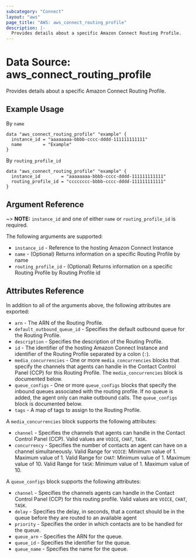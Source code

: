```yaml
---
subcategory: "Connect"
layout: "aws"
page_title: "AWS: aws_connect_routing_profile"
description: |-
  Provides details about a specific Amazon Connect Routing Profile.
---
```


# Data Source: aws_connect_routing_profile

Provides details about a specific Amazon Connect Routing Profile.

## Example Usage

By `name`

```hcl
data "aws_connect_routing_profile" "example" {
  instance_id = "aaaaaaaa-bbbb-cccc-dddd-111111111111"
  name        = "Example"
}
```

By `routing_profile_id`

```hcl
data "aws_connect_routing_profile" "example" {
  instance_id        = "aaaaaaaa-bbbb-cccc-dddd-111111111111"
  routing_profile_id = "cccccccc-bbbb-cccc-dddd-111111111111"
}
```

## Argument Reference

~> **NOTE:** `instance_id` and one of either `name` or `routing_profile_id` is required.

The following arguments are supported:

* `instance_id` - Reference to the hosting Amazon Connect Instance
* `name` - (Optional) Returns information on a specific Routing Profile by name
* `routing_profile_id` - (Optional) Returns information on a specific Routing Profile by Routing Profile id

## Attributes Reference

In addition to all of the arguments above, the following attributes are exported:

* `arn` - The ARN of the Routing Profile.
* `default_outbound_queue_id` - Specifies the default outbound queue for the Routing Profile.
* `description` - Specifies the description of the Routing Profile.
* `id` - The identifier of the hosting Amazon Connect Instance and identifier of the Routing Profile separated by a colon (`:`).
* `media_concurrencies` - One or more `media_concurrencies` blocks that specify the channels that agents can handle in the Contact Control Panel (CCP) for this Routing Profile. The `media_concurrencies` block is documented below.
* `queue_configs` - One or more `queue_configs` blocks that specify the inbound queues associated with the routing profile. If no queue is added, the agent only can make outbound calls. The `queue_configs` block is documented below.
* `tags` - A map of tags to assign to the Routing Profile.

A `media_concurrencies` block supports the following attributes:

* `channel` - Specifies the channels that agents can handle in the Contact Control Panel (CCP). Valid values are `VOICE`, `CHAT`, `TASK`.
* `concurrency` - Specifies the number of contacts an agent can have on a channel simultaneously. Valid Range for `VOICE`: Minimum value of 1. Maximum value of 1. Valid Range for `CHAT`: Minimum value of 1. Maximum value of 10. Valid Range for `TASK`: Minimum value of 1. Maximum value of 10.

A `queue_configs` block supports the following attributes:

* `channel` - Specifies the channels agents can handle in the Contact Control Panel (CCP) for this routing profile. Valid values are `VOICE`, `CHAT`, `TASK`.
* `delay` - Specifies the delay, in seconds, that a contact should be in the queue before they are routed to an available agent
* `priority` - Specifies the order in which contacts are to be handled for the queue.
* `queue_arn` - Specifies the ARN for the queue.
* `queue_id` - Specifies the identifier for the queue.
* `queue_name` - Specifies the name for the queue.
